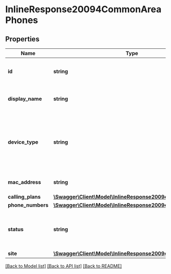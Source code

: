 # InlineResponse20094CommonAreaPhones

## Properties
Name | Type | Description | Notes
------------ | ------------- | ------------- | -------------
**id** | **string** | Unique Identifier of the common area phone. | [optional] 
**display_name** | **string** | Display name of the common area phone. | [optional] 
**device_type** | **string** | Type of device (manufacturer name + model name). Refer to the table here for a list of [supported devices](https://marketplace.zoom.us/docs/api-reference/other-references/zoomphone-supporteddevice). | [optional] 
**mac_address** | **string** | Mac address or serial number. | [optional] 
**calling_plans** | [**\Swagger\Client\Model\InlineResponse20094CallingPlans[]**](InlineResponse20094CallingPlans.md) |  | [optional] 
**phone_numbers** | [**\Swagger\Client\Model\InlineResponse20094PhoneNumbers[]**](InlineResponse20094PhoneNumbers.md) |  | [optional] 
**status** | **string** | Status of the common area phone. It can be either &#x60;online&#x60; or &#x60;offline&#x60;. | [optional] 
**site** | [**\Swagger\Client\Model\InlineResponse20094Site**](InlineResponse20094Site.md) |  | [optional] 

[[Back to Model list]](../README.md#documentation-for-models) [[Back to API list]](../README.md#documentation-for-api-endpoints) [[Back to README]](../README.md)


